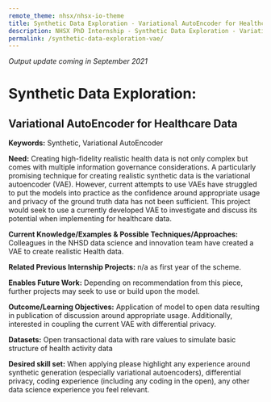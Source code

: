```yaml
---
remote_theme: nhsx/nhsx-io-theme
title: Synthetic Data Exploration - Variational AutoEncoder for Healthcare Data
description: NHSX PhD Internship - Synthetic Data Exploration - Variational AutoEncoder for Healthcare Data
permalink: /synthetic-data-exploration-vae/
---
```


*Output update coming in September 2021*

# Synthetic Data Exploration: 
## Variational AutoEncoder for Healthcare Data

**Keywords:** Synthetic, Variational AutoEncoder

**Need:** Creating high-fidelity realistic health data is not only complex but comes with multiple information governance considerations.  A particularly promising technique for creating realistic synthetic data is the variational autoencoder (VAE).  However, current attempts to use VAEs have struggled to put the models into practice as the confidence around appropriate usage and privacy of the ground truth data has not been sufficient.  This project would seek to use a currently developed VAE to investigate and discuss its potential when implementing for healthcare data.  

**Current Knowledge/Examples & Possible Techniques/Approaches:**  Colleagues in the NHSD data science and innovation team have created a VAE to create realistic Health data. 

**Related Previous Internship Projects:** n/a as first year of the scheme.

**Enables Future Work:** Depending on recommendation from this piece, further projects may seek to use or build upon the model.

**Outcome/Learning Objectives:** Application of model to open data resulting in publication of discussion around appropriate usage.  Additionally, interested in coupling the current VAE with differential privacy. 

**Datasets:** Open transactional data with rare values to simulate basic structure of health activity data

**Desired skill set:** When applying please highlight any experience around synthetic generation (especially variational autoencoders), differential privacy, coding experience (including any coding in the open), any other data science experience you feel relevant. 